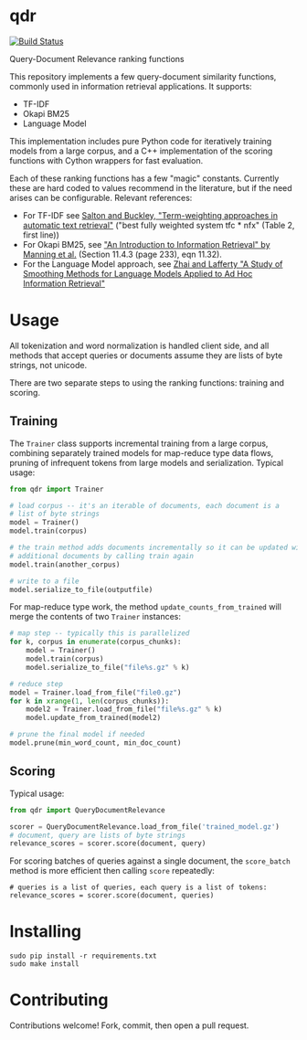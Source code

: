 qdr
===

[![Build Status](https://api.travis-ci.org/seomoz/qdr.png)](https://travis-ci.org/seomoz/qdr)

Query-Document Relevance ranking functions

This repository implements a few query-document similarity functions,
commonly used in information retrieval applications.  It supports:

* TF-IDF
* Okapi BM25
* Language Model

This implementation includes pure Python code for iteratively training
models from a large corpus, and a C++ implementation of the scoring
functions with Cython wrappers for fast evaluation.

Each of these ranking functions has a few "magic" constants.  Currently
these are hard coded to values recommend in the literature, but if the
need arises can be configurable.  Relevant references:

* For TF-IDF see [Salton and Buckley, "Term-weighting approaches in automatic text retrieval"](http://scholar.google.com/scholar?hl=en&as_sdt=0,48&q=salton+and+buckley+%22Term-weighting+approaches+in+automatic+text+retrieval%22+Information+Processing+%26+Management,+vol+24,+1988) ("best fully weighted system tfc * nfx" (Table 2, first line))
* For Okapi BM25, see ["An Introduction to Information Retrieval" by Manning et al.](http://nlp.stanford.edu/IR-book/) (Section 11.4.3 (page 233), eqn 11.32).
* For the Language Model approach, see [Zhai and Lafferty "A Study of Smoothing
Methods for Language Models Applied to Ad Hoc Information Retrieval"](http://scholar.google.com/scholar?q=Zhai+and+Lafferty+"A+Study+of+Smoothing+Methods+for+Language+Models+Applied+to+Ad+Hoc+Information+Retrieval")

Usage
=====

All tokenization and word normalization is handled client side, and all methods
that accept queries or documents assume they are lists of byte strings,
not unicode.

There are two separate steps to using the ranking functions: training
and scoring.

## Training

The `Trainer` class supports incremental training from a large corpus,
combining separately trained models for map-reduce type data flows,
pruning of infrequent tokens from large models and serialization.  Typical
usage:

```python
from qdr import Trainer

# load corpus -- it's an iterable of documents, each document is a
# list of byte strings
model = Trainer()
model.train(corpus)

# the train method adds documents incrementally so it can be updated with
# additional documents by calling train again
model.train(another_corpus)

# write to a file
model.serialize_to_file(outputfile)
```

For map-reduce type work, the method `update_counts_from_trained` will
merge the contents of two `Trainer` instances:

```python
# map step -- typically this is parallelized
for k, corpus in enumerate(corpus_chunks):
    model = Trainer()
    model.train(corpus)
    model.serialize_to_file("file%s.gz" % k)

# reduce step
model = Trainer.load_from_file("file0.gz")
for k in xrange(1, len(corpus_chunks)):
    model2 = Trainer.load_from_file("file%s.gz" % k)
    model.update_from_trained(model2)

# prune the final model if needed
model.prune(min_word_count, min_doc_count)
```

## Scoring

Typical usage:

```python
from qdr import QueryDocumentRelevance

scorer = QueryDocumentRelevance.load_from_file('trained_model.gz')
# document, query are lists of byte strings
relevance_scores = scorer.score(document, query)
```

For scoring batches of queries against a single document, the `score_batch`
method is more efficient then calling `score` repeatedly:
```
# queries is a list of queries, each query is a list of tokens:
relevance_scores = scorer.score(document, queries)
```

# Installing

```
sudo pip install -r requirements.txt
sudo make install
```

# Contributing
Contributions welcome!  Fork, commit, then open a pull request.


